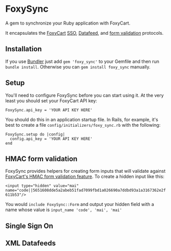 FoxySync
=========

A gem to synchronize your Ruby application with FoxyCart.

It encapsulates the [FoxyCart](http://foxycart.com) [SSO](http://wiki.foxycart.com/v/1.0/sso),
[Datafeed](http://wiki.foxycart.com/v/1.0/transaction_xml_datafeed), and
[form validation](http://wiki.foxycart.com/v/1.0/hmac_validation) protocols.


Installation
------------

If you use [Bundler](http://gembundler.com/) just add ```gem 'foxy_sync'``` to your Gemfile and
then run ```bundle install```. Otherwise you can ```gem install foxy_sync``` manually.


Setup
-----------

You'll need to configure FoxySync before you can start using it. At the very least you should
set your FoxyCart API key:

```FoxySync.api_key = 'YOUR API KEY HERE'```

You should do this in an application startup file. In Rails, for example, it's best to create a
file ```config/initializers/foxy_sync.rb``` with the following:

```
FoxySync.setup do |config|
  config.api_key = 'YOUR API KEY HERE'
end
```


HMAC form validation
--------------------

FoxySync provides helpers for creating form inputs that will validate against [FoxyCart's HMAC
form validation feature](http://wiki.foxycart.com/v/1.0/hmac_validation). To create a hidden
input like this:

```<input type="hidden" value="mai" name="code||5651608dde5a2abeb51fad7099fbd1a026690a7ddbd93a1a3167362e2f611b53"/>```

You would ```include FoxySync::Form``` and output your hidden field with a name whose value is
```input_name 'code', 'mai', 'mai'```



Single Sign On
--------------



XML Datafeeds
-------------



